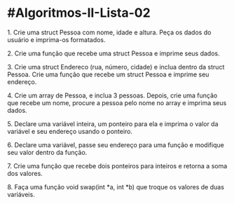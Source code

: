 # \#Algoritmos-II-Lista-02



1\. Crie uma struct Pessoa com nome, idade e altura. Peça os dados do usuário e imprima-os formatados.

2\. Crie uma função que recebe uma struct Pessoa e imprime seus dados.

3\. Crie uma struct Endereco (rua, número, cidade) e inclua dentro da struct Pessoa. Crie uma função que recebe um struct Pessoa e imprime seu endereço.

4\. Crie um array de Pessoa, e inclua 3 pessoas. Depois, crie uma função que recebe um nome, procure a pessoa pelo nome no array e imprima seus dados.

5\. Declare uma variável inteira, um ponteiro para ela e imprima o valor da variável e seu endereço usando o ponteiro.

6\. Declare uma variável, passe seu endereço para uma função e modifique seu valor dentro da função.

7\. Crie uma função que recebe dois ponteiros para inteiros e retorna a soma dos valores.

8\. Faça uma função void swap(int \*a, int \*b) que troque os valores de duas variáveis.

